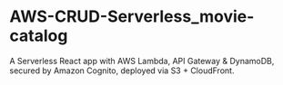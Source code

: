# AWS-CRUD-Serverless_movie-catalog
A Serverless React app with AWS Lambda, API Gateway &amp; DynamoDB, secured by Amazon Cognito, deployed via S3 + CloudFront.
